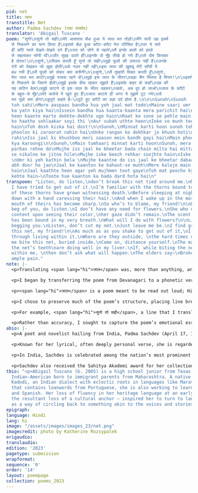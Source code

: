 ```yaml
---
pid: net
title: जाल
transtitle: Net
author: Padma Sachdev (पद्मा सचदेव)
translator: 'Abigail Tuscano '
poem: "सुनो\nसुनो तो सही\nमेरे आसपास बँधा हुआ ये जाल मत तोड़ो\nमैंने सारी उम्र इसमें
  से निकलने का यत्न किया है\nइससे बँधा हुआ काँटा-काँटा मेरा परिचित है\nपर ये सारे
  हीं काँटे मरते देखते-देखते उगे हैं\nरात को सोने से पहले\nमैं इनके बालों को हाथो
  से सहलाकर सोयी थी\nऔर सुबह उठते हीं\nइनके वो मुँह तीखे हो गये हैं\nतो दोष किसका
  है दोस्त!\n\nसुनो,\nमिन्नत करती हूँ सुनो तो सही\nमुझे फूलों की ज़रूरत नहीं है\nउनके
  रंगों को देखकर जो ख़ुश होती\nवो नज़र नहीं रही\nइस जाल की ख़ुशबू मेरी साँसों में
  बंध गयी है\nमैं फूलों को लेकर क्या करूँगी\n\nसुनो,\nमैं तुम्हारी मिन्नत करती हूँ\nसुनो,
  मेरा जाल मत काटो\nमुझे परबस रहने दो\nमुझे इस जाल के भीतर\nबड़ा चैन मिलता है मित्तर!\n\nइसमें
  से निकलने के जितने हीले\nमुझे इसके बीच रहकर सूझते हैं\nइसके बाहर वो कहाँ\nउम्र की
  यह कठिन बेला\nमुझे काटने दो इस जाल के भीतर दबकर\nचलो, अब दूर हो जाओ\nजाल के काँटों
  के बहुत-से मुँह\nमेरे कलेजे में खुभे हुए हैं\nजाल काटते हीं अगर ये मुझमें टूट गये\nतो
  मत पूछो क्या होगा\nबुजुर्ग कहते हैं—\nटूटे हुए काँटों का बड़ा दर्द होता है.\n\n\nSunoh\nSunoh
  toh sahi\nMere aaspaas bandha hua yeh jaal mat todo\nMaine saari umr ismein se nikalne
  ka yatn kiya hai\nIssein bandha hua kaanta-kaanta mera parichit hai\nPar ye saare
  heen kaante marte dekhte-dekhte uge hain\nRaat ko sone se pehle main inke baalon
  ko haatho sehlaakar soyi thi \nAur subah uthte heen\nInke vo munh teekhe ho gaye
  hain\nToh dosh kiska hai dost!\n\nSunoh,\nMinnat karti hoon sunoh toh sahi\nMujhe
  phoolon ki zaroorat nahin hai\nUnke rangon ko dekhkar jo khush hoti\nVo nazar nahin
  rahi\nIss jaal ki khushboo meri saason mein bandh gayi hai\nMain phoolon ko lekar
  kya karoongi\n\nSunoh,\nMain tumhaari minnat karti hoon\nSunoh, mera jaal mat kaanto\nMujhe
  parbas rehne do\nMujhe iss jaal ke bheetar bada chain milta hai mittar!\n\nIsmein
  se nikalne ke jitne hile\nMujhe iske beech rehkar soojhte hain\nIske baahar vo kahaan
  \nUmr ki yeh kathin bela \nMujhe kaantne do iss jaal ke bheetar dabaakar\nChalo,
  abh door ho jao\nJaal ke kaanton ke bahaut-se munh\nMere kaleje main khubhe hue
  hain\nJaal kaathte heen agar yeh mujhmen toot gaye\nToh mat poocho kya hoga\nBujurg
  kehte hain—\nToote hue kaanton ka bada dard hota hai\n"
transpoem: "Listen, do listen,\ndon’t break this net tied around me.\nMy whole life,
  I have tried to get out of it.\nI’m familiar with the thorns bound to it,\nbut all
  of these thorns have grown witnessing death.\nBefore sleeping at night,\nI laid
  down with a hand caressing their hair.\nAnd when I wake up in the morning,\nthat
  mouth of theirs has become sharp.\nSo who’s to blame, my friend!\n\nListen, \nI
  beg of you, do listen.\nI don’t have any need for flowers.\nShe who used to become
  content upon seeing their color,\nher gaze didn’t remain.\nThe scent of this net
  has been bound in my very breath.\nWhat will I do with flowers?\n\nListen,\nI’m
  begging you.\nListen, don’t cut my net.\nJust leave me be.\nI find great comfort\nwithin
  this net, my friend!\n\nAs much as as you shake to get out of it,\nI understand
  through living within it.\nWhere are they outside, \nthe hard times of this age?\nLet
  me bite this net, buried inside.\nCome on, distance yourself.\nThe many-mouths of
  the net’s teeth\nare doing well in my liver.\nIf, while biting the net, they break
  within me, \nthen don’t ask what will happen.\nThe elders say—\nBroken thorns cause
  ample pain."
note: |-
  <p>Translating <span lang="hi">जाल</span> was, more than anything, an exercise in patience — clearing the straits of my lack of expertise in reading Devanagari script and the poet’s extensive use of metaphor and imagery that, often, proved difficult to understand as a non-native Hindi speaker.</p>

  <p>I began by transferring the poem from Devanagari to a phonetic version in Latin script. I learned Hindi by listening, and being able to link words to sound proved the most effective method of finding meaning in the text. From there I translated the poem literally, then adjusted the language of my translation to account for Sachdev’s tone and my interpretation of her intentions.</p>

  <p><span lang="hi">जाल</span> is a poem meant to be read out loud; Hindi poetry has a wonderful lyrical quality, rhythmic and rich on the tongue. This musicality falls flat in a language like English, whose semantics and phonetics lend themselves to harder, shorter consonants and singular meaning. To remedy this, I focused on enhancing the poem’s emotional aspect through my use of diction.</p>

  <p>I chose to preserve much of the poem’s structure, placing line breaks and stanzas in similar places; however, I also added capitalization — a feature that Hindi lacks completely — and punctuation where it didn’t exist prior for stylistic purposes. While the original can be read with minimal punctuation, almost intuitively, the same transitions between thoughts read much less naturally in English. However, while I sought to keep the structure similar, preserving the meaning in the same direct way was much more difficult. Many phrases are untranslatable, or can be translated multiple ways.</p>

  <p>For example, <span lang="hi">सुनो तो सही</span>, a line that I translated as “do listen,” has no English equivalent. In its original form, it evokes a sense of both invitation and desperation, as if the poet is beseeching an unhearing stranger or seeking company between the bars of a jail cell. Similarly, <span lang="hi">कलेजे</span> can be translated as both heart and liver. I chose liver for the gruesome, honest tone it lends to the poet’s narrative, while heart would have alluded in some ways to a romance that the text doesn’t contain.</p>

  <p>Rather than accuracy, I sought to capture the poem’s emotional essence — the poet’s clinging to familiar pain, her simultaneous self-destruction and consumption of that which traps her.</p>
abio: |-
  <p>A poet and novelist hailing from India, Padma Sachdev (April 17, 1940 – August 4, 2021) is widely acknowledged as the first modern female poet to write in Dogri — an Indo-Aryan language native to India’s Jammu district. She also wrote extensively in Hindi, Urdu, and Punjabi.</p>

  <p>Known for her lyrical, often deeply personal verse, she is regarded as a luminary of Dogri culture, evoking in her readers the beauty and nostalgia of their language — and of their nation. Through her intimate descriptions of mundane life, her own emotional turmoil, and the lands she was raised on, Sachdev’s love for her heritage is evident.</p>

  <p>In India, Sachdev is celebrated among the nation’s most prominent female poets and contributors to Indian literature, and her death was regarded as a loss for her home state of Jammu and Kashmir. She was awarded the Padma Shri, India’s fourth-highest civilian honor, for her work.</p>

  <p>Sachdev also received the Sahitya Akademi award for her collection <span lang="hi">मेरी कविता मेरे गीत</span> (My Poems, My Songs), a work which inspired Hindi poet and freedom fighter Ramdhari Singh Dinkar to declare, “After reading Padma’s poems, I felt I should throw my pen away—for what Padma writes is true poetry.”</p>
tbio: "<p>Abigail Tuscano (b. 2005) is a high school junior from Texas, and a first-generation
  Indian-American born to immigrant parents from Maharashtra. A native speaker of
  Kadodi, an Indian dialect with eclectic roots in languages like Marathi and Konkani
  that contains loanwords from Portuguese, she is also working to learn Hindi, Urdu,
  and Spanish. Her loss of fluency in her heritage language at an early age — and
  the resultant loss of a cultural anchor — inspired her to turn to language-learning
  as a way of circling back to something akin to the voices and stories of her childhood.</p>"
epigraph: 
language: Hindi
lang: hi
image: "/assets/images/images_23/net.png"
imagecredit: photo by Katherine Rozsypalek
origaudio: 
translaudio: 
edition: '2023'
pagetype: submission
wrapformat: 
sequence: '0'
order: '14'
layout: poempage
collection: poems_2023
---
```

